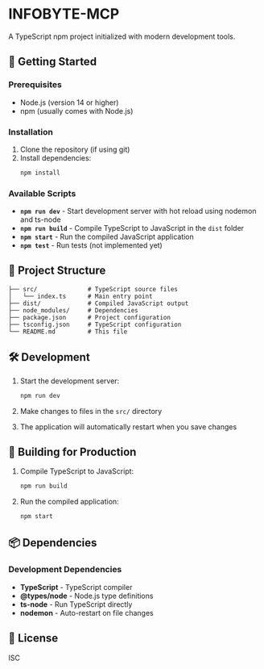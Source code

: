 # INFOBYTE-MCP

A TypeScript npm project initialized with modern development tools.

## 🚀 Getting Started

### Prerequisites

- Node.js (version 14 or higher)
- npm (usually comes with Node.js)

### Installation

1. Clone the repository (if using git)
2. Install dependencies:
   ```bash
   npm install
   ```

### Available Scripts

- **`npm run dev`** - Start development server with hot reload using nodemon and ts-node
- **`npm run build`** - Compile TypeScript to JavaScript in the `dist` folder
- **`npm start`** - Run the compiled JavaScript application
- **`npm test`** - Run tests (not implemented yet)

## 📁 Project Structure

```
├── src/              # TypeScript source files
│   └── index.ts      # Main entry point
├── dist/             # Compiled JavaScript output
├── node_modules/     # Dependencies
├── package.json      # Project configuration
├── tsconfig.json     # TypeScript configuration
└── README.md         # This file
```

## 🛠️ Development

1. Start the development server:
   ```bash
   npm run dev
   ```

2. Make changes to files in the `src/` directory

3. The application will automatically restart when you save changes

## 🔧 Building for Production

1. Compile TypeScript to JavaScript:
   ```bash
   npm run build
   ```

2. Run the compiled application:
   ```bash
   npm start
   ```

## 📦 Dependencies

### Development Dependencies

- **TypeScript** - TypeScript compiler
- **@types/node** - Node.js type definitions
- **ts-node** - Run TypeScript directly
- **nodemon** - Auto-restart on file changes

## 📝 License

ISC
